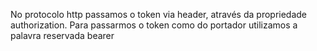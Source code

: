 No protocolo http passamos o token via header, através da propriedade authorization.
Para passarmos o token como do portador utilizamos a palavra reservada bearer
